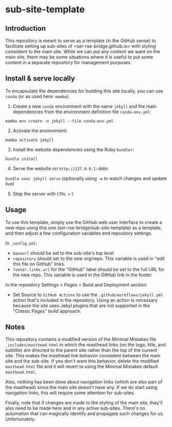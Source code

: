 # sub-site-template

## Introduction

This repository is meant to serve as a template (in the GitHub sense) to facilitate setting up
sub-sites of <ser-rse-bridge.github.io> with styling consistent to the main site.  While we can
put any content we want on the main site, there may be some situations where it is useful to put
some content in a separate repository for management purposes.

## Install & serve locally

To encapsulate the dependencies for building this site locally, you can use `conda` (or as used here: `mamba`).

1. Create a new `conda` environment with the name `jekyll` and the main dependencies from the environment definition file `conda-env.yml`:

`mamba env create -n jekyll --file conda-env.yml`

2. Activate the environment:

`mamba activate jekyll`

3. Install the website dependencies using the Ruby `bundler`:

`bundle install`

4. Serve the website on `http://127.0.0.1:4000`:

`bundle exec jekyll serve` (optionally using `-w` to watch changes and update live)

5. Stop the server with `CTRL` + `C`

## Usage

To use this template, simply use the GitHub web user interface to create a new repo using this one 
(ser-rse-bridge/sub-site-template) as a template, and then adjust a few configuration variables and
repository settings.

In `_config.yml`:
* `baseurl` should be set to the sub-site's top level
* `repository` should set to the new org/repo.  This variable is used in "edit this file on GitHub" links.
* `footer.links.url` for the "GitHub" label should be set to the full URL for the new repo.  This variable is used in the GitHub link in the footer.

In the repository Settings > Pages > Build and Deployment section:
* Set Source to `GitHub Actions` to use the `.github/workflows/jekyll.yml` action that's included in the repository.  Using an action is necessary because the site uses Jekyl plugins that are not supported in the "Classic Pages" build approach.

## Notes

This repository contains a modified version of the Minimal Mistakes file `_includes/masthead.html` in which the masthead links (on the logo, title, and subtitle) are directed to the parent site rather than the top of the current site.  This makes the masthead link behavior consistent between the main site and the sub-site.  If you don't want this behavior, delete the modified `masthead.html` file and it will revert to using the Minimal Mistakes default `masthead.html`.  

Also, nothing has been done about navigation links (which are also part of the masthead) since the main site doesn't have any.  If we do start using navigation links, this will require some attention for sub-sites.

Finally, note that if changes are made to the styling of the main site, they'll also need to be made here and in any active sub-sites.  There's no automation that
can magically identify and propagate such changes for us.  Unfortunately.